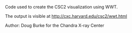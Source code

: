 
Code used to create the CSC2 visualization using WWT.

The output is visible at http://cxc.harvard.edu/csc2/wwt.html

Author: Doug Burke for the Chandra X-ray Center
